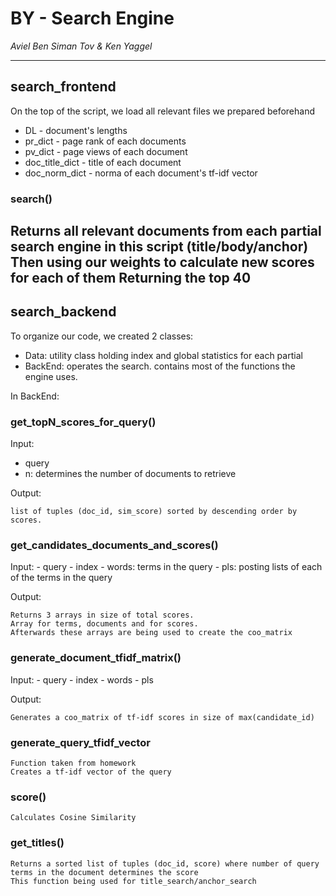 # BY - Search Engine
_Aviel Ben Siman Tov & Ken Yaggel_

---
## search_frontend
On the top of the script, we load all relevant files we prepared beforehand
* DL - document's lengths
* pr_dict - page rank of each documents 
* pv_dict - page views of each document
* doc_title_dict - title of each document
* doc_norm_dict - norma of each document's tf-idf vector

### search()
Returns all relevant documents from each partial search engine in this script (title/body/anchor)
Then using our weights to calculate new scores for each of them
Returning the top 40
---
## search_backend
To organize our code, we created 2 classes:
- Data: utility class holding index and global statistics for each partial
- BackEnd: operates the search. contains most of the functions the engine uses.

In BackEnd:
### get_topN_scores_for_query()
Input:
- query
- n: determines the number of documents to retrieve

Output:

	list of tuples (doc_id, sim_score) sorted by descending order by scores.

### get_candidates_documents_and_scores()
Input:
	- query
	- index
	- words: terms in the query
	- pls: posting lists of each of the terms in the query

Output:

	Returns 3 arrays in size of total scores. 
	Array for terms, documents and for scores.
	Afterwards these arrays are being used to create the coo_matrix

### generate_document_tfidf_matrix()
Input:
	- query
	- index
	- words
	- pls

Output:

	Generates a coo_matrix of tf-idf scores in size of max(candidate_id)
	
### generate_query_tfidf_vector
	Function taken from homework
	Creates a tf-idf vector of the query

### score()
	Calculates Cosine Similarity

### get_titles()
	Returns a sorted list of tuples (doc_id, score) where number of query terms in the document determines the score
	This function being used for title_search/anchor_search


	


